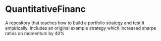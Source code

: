 # QuantitativeFinanc
A repository that teaches how to build a portfolio strategy and test it empirically. Includes an original example strategy which increased sharpe ratios on momentum by 40%
